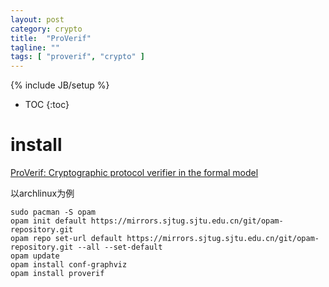 ```yaml
---
layout: post
category: crypto
title:  "ProVerif"
tagline: ""
tags: [ "proverif", "crypto" ] 
---
```

{% include JB/setup %}

* TOC
{:toc}

# install

[ProVerif: Cryptographic protocol verifier in the formal model](https://bblanche.gitlabpages.inria.fr/proverif/)

以archlinux为例
    
    sudo pacman -S opam
    opam init default https://mirrors.sjtug.sjtu.edu.cn/git/opam-repository.git
    opam repo set-url default https://mirrors.sjtug.sjtu.edu.cn/git/opam-repository.git --all --set-default
    opam update
    opam install conf-graphviz
    opam install proverif


